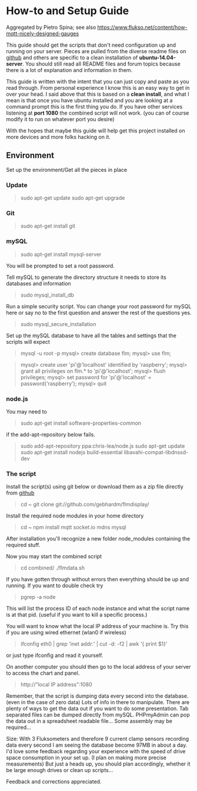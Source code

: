 # How-to and Setup Guide
Aggregated  by Pietro Spina; see also https://www.flukso.net/content/how-mqtt-nicely-designed-gauges

This guide should get the scripts that don't need configuration up and running on your server. Pieces are pulled from the diverse readme files on [github](http://github.com/gebhardm/flmdisplay) and others are specific to a clean installation of **ubuntu-14.04-server**. You should still read all README files and forum topics because there is a lot of explanation and information in them.

This guide is written with the intent that you can just copy and paste as you read through. From personal experience I know this is an easy way to get in over your head. I said above that this is based on a **clean install**, and what I mean is that once you have ubuntu installed and you are looking at a command prompt this is the first thing you do. If you have other services listening at **port 1080** the combined script will not work. (you can of course modify it to run on whatever port you desire)

With the hopes that maybe this guide will help get this project installed on more devices and more folks hacking on it.

## Environment

Set up the environment/Get all the pieces in place

### Update

> sudo apt-get update
> sudo apt-get upgrade

### Git

> sudo apt-get install git

### mySQL

> sudo apt-get install mysql-server

You will be prompted to set a root password.

Tell mySQL to generate the directory structure it needs to store its databases and information

> sudo mysql_install_db

Run a simple security script. You can change your root password for mySQL here or say no to the first question and answer the rest of the questions yes.

> sudo mysql_secure_installation

Set up the mySQL database to have all the tables and settings that the scripts will expect

> mysql -u root -p
> mysql> create database flm;
> mysql> use flm;

> mysql> create user 'pi'@'localhost' identified by 'raspberry';
> mysql> grant all privileges on flm.* to 'pi'@'localhost';
> mysql> flush privileges;
> mysql> set password for 'pi'@'localhost' = password('raspberry');
> mysql> quit

### node.js
You may need to 

> sudo apt-get install software-properties-common

if the add-apt-repository below fails.

> sudo add-apt-repository ppa:chris-lea/node.js
> sudo apt-get update
> sudo apt-get install nodejs build-essential libavahi-compat-libdnssd-dev

### The script

Install the script(s) using git below or download them as a zip file directly from [github](http://github.com/gebhardm/flmdisplay)

> cd ~
> git clone git://github.com/gebhardm/flmdisplay/

Install the required node modules in your home directory

> cd ~
> npm install mqtt socket.io mdns mysql

After installation you'll recognize a new folder node_modules containing the required stuff.

Now you may start the combined script

> cd combined/
> ./flmdata.sh

If you have gotten through without errors then everything should be up and running. If you want to double check try 
   
> pgrep -a node 

This will list the process ID of each node instance and what the script name is at that pid. (useful if you want to kill a specific process.)

You will want to know what the local IP address of your machine is.
Try this if you are using wired ethernet (wlan0 if wireless)

> ifconfig eth0 | grep 'inet addr:' | cut -d: -f2 | awk '{ print $1}'

or just type ifconfig and read it yourself.

On another computer you should then go to the local address of your server to access the chart and panel.

> http://"local IP address":1080

Remember, that the script is dumping data every second into the database. (even in the case of zero data)
Lots of info in there to manipulate. There are plenty of ways to get the data out if you want to do some presentation. Tab separated files can be dumped directly from mySQL. 
PHPmyAdmin can pop the data out in a spreadsheet readable file...  Some assembly may be required...

Size: With 3 Fluksometers and therefore 9 current clamp sensors recording data every second I am seeing the database become 97MB in about a day. I'd love some feedback regarding your experience with the speed of drive space consumption in your set up. (I plan on making more precise measurements)
But just a heads up, you should plan accordingly, whether it be large enough drives or clean up scripts...

Feedback and corrections appreciated.